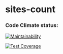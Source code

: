 # sites-count

### Code Climate status:
[![Maintainability](https://api.codeclimate.com/v1/badges/be0f49df72695bd70f09/maintainability)](https://codeclimate.com/github/ram-alb/sites-count/maintainability)

[![Test Coverage](https://api.codeclimate.com/v1/badges/be0f49df72695bd70f09/test_coverage)](https://codeclimate.com/github/ram-alb/sites-count/test_coverage)
